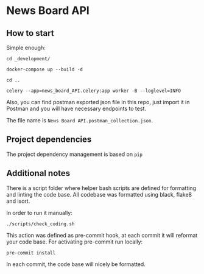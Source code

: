 # News Board API

## How to start

Simple enough:

`cd _development/`

`docker-compose up --build -d`

`cd ..`

`celery --app=news_board_API.celery:app worker -B --loglevel=INFO`


Also, you can find postman exported json file in this repo, just import it in Postman and you will have necessary endpoints to test.

The file name is `News Board API.postman_collection.json`.

## Project dependencies

The project dependency management is based on `pip`


## Additional notes

There is a script folder where helper bash scripts are defined for formatting and linting the code base.
All codebase was formatted using black, flake8 and isort.

In order to run it manually:

`./scripts/check_coding.sh`

This action was defined as pre-commit hook, at each commit it will reformat your code base.
For activating pre-commit run locally:

`pre-commit install`

In each commit, the code base will nicely be formatted.
